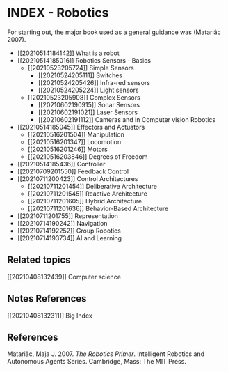 ---
---
# INDEX - Robotics

For starting out, the major book used as a general guidance was
(Matariâc 2007).

-   \[\[20210514184142\]\] What is a robot
-   \[\[20210514185016\]\] Robotics Sensors - Basics
    -   \[\[20210523205724\]\] Simple Sensors
        -   \[\[20210524205111\]\] Switches
        -   \[\[20210524205426\]\] Infra-red sensors
        -   \[\[20210524205224\]\] Light sensors
    -   \[\[20210523205908\]\] Complex Sensors
        -   \[\[20210602190915\]\] Sonar Sensors
        -   \[\[20210602191021\]\] Laser Sensors
        -   \[\[20210602191112\]\] Cameras and in Computer vision
            Robotics
-   \[\[20210514185045\]\] Effectors and Actuators
    -   \[\[20210516201504\]\] Manipulation
    -   \[\[20210516201347\]\] Locomotion
    -   \[\[20210516201246\]\] Motors
    -   \[\[20210516203846\]\] Degrees of Freedom
-   \[\[20210514185436\]\] Controller
-   \[\[20210709201550\]\] Feedback Control
-   \[\[20210711200423\]\] Control Architectures
    -   \[\[20210711201454\]\] Deliberative Architecture
    -   \[\[20210711201545\]\] Reactive Architecture
    -   \[\[20210711201605\]\] Hybrid Architecture
    -   \[\[20210711201636\]\] Behavior-Based Architecture
-   \[\[20210711201755\]\] Representation
-   \[\[20210714190242\]\] Navigation
-   \[\[20210714192252\]\] Group Robotics
-   \[\[20210714193734\]\] AI and Learning

## Related topics

\[\[20210408132439\]\] Computer science

## Notes References

\[\[20210408132311\]\] Big Index

## References

Matariâc, Maja J. 2007. *The Robotics Primer*. Intelligent Robotics and
Autonomous Agents Series. Cambridge, Mass: The MIT Press.
